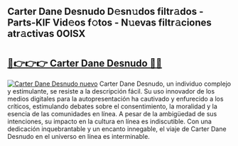 ## Carter Dane Desnudo D𝚎sn𝚞dos filtr𝚊dos - Parts-KlF Vid𝚎os f𝚘tos - N𝚞evas filtr𝚊ciones atr𝚊ctivas 0OISX

# <h2><a href="http://mb5cmm.tromn.icu/?c=Carter+Dane+Desnudo">🔗👉👉👉 Carter Dane Desnudo 🔗🔗</a></h2>

[![Carter Dane Desnudo nuevo](https://i.imgur.com/pEAQMta.gif)](http://mb5cmm.tromn.icu/?c=Carter+Dane+Desnudo)
Carter Dane Desnudo, un individuo complejo y estimulante, se resiste a la descripción fácil. Su uso innovador de los medios digitales para la autopresentación ha cautivado y enfurecido a los críticos, estimulando debates sobre el consentimiento, la moralidad y la esencia de las comunidades en línea. A pesar de la ambigüedad de sus intenciones, su impacto en la cultura en línea es indiscutible. Con una dedicación inquebrantable y un encanto innegable, el viaje de Carter Dane Desnudo en el universo en línea es interminable.
